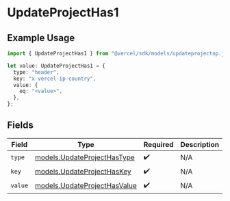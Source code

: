 # UpdateProjectHas1

## Example Usage

```typescript
import { UpdateProjectHas1 } from "@vercel/sdk/models/updateprojectop.js";

let value: UpdateProjectHas1 = {
  type: "header",
  key: "x-vercel-ip-country",
  value: {
    eq: "<value>",
  },
};
```

## Fields

| Field                                                              | Type                                                               | Required                                                           | Description                                                        |
| ------------------------------------------------------------------ | ------------------------------------------------------------------ | ------------------------------------------------------------------ | ------------------------------------------------------------------ |
| `type`                                                             | [models.UpdateProjectHasType](../models/updateprojecthastype.md)   | :heavy_check_mark:                                                 | N/A                                                                |
| `key`                                                              | [models.UpdateProjectHasKey](../models/updateprojecthaskey.md)     | :heavy_check_mark:                                                 | N/A                                                                |
| `value`                                                            | [models.UpdateProjectHasValue](../models/updateprojecthasvalue.md) | :heavy_check_mark:                                                 | N/A                                                                |